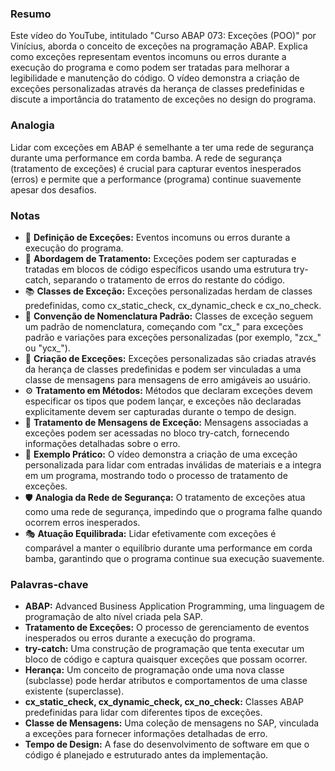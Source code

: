 ### Resumo
Este vídeo do YouTube, intitulado "Curso ABAP 073: Exceções (POO)" por Vinícius, aborda o conceito de exceções na programação ABAP. Explica como exceções representam eventos incomuns ou erros durante a execução do programa e como podem ser tratadas para melhorar a legibilidade e manutenção do código. O vídeo demonstra a criação de exceções personalizadas através da herança de classes predefinidas e discute a importância do tratamento de exceções no design do programa.

### Analogia
Lidar com exceções em ABAP é semelhante a ter uma rede de segurança durante uma performance em corda bamba. A rede de segurança (tratamento de exceções) é crucial para capturar eventos inesperados (erros) e permite que a performance (programa) continue suavemente apesar dos desafios.

### Notas
- 🧩 **Definição de Exceções:** Eventos incomuns ou erros durante a execução do programa.
- 🚧 **Abordagem de Tratamento:** Exceções podem ser capturadas e tratadas em blocos de código específicos usando uma estrutura try-catch, separando o tratamento de erros do restante do código.
- 📚 **Classes de Exceção:** Exceções personalizadas herdam de classes predefinidas, como cx_static_check, cx_dynamic_check e cx_no_check.
- 🤖 **Convenção de Nomenclatura Padrão:** Classes de exceção seguem um padrão de nomenclatura, começando com "cx_" para exceções padrão e variações para exceções personalizadas (por exemplo, "zcx_" ou "ycx_").
- 📘 **Criação de Exceções:** Exceções personalizadas são criadas através da herança de classes predefinidas e podem ser vinculadas a uma classe de mensagens para mensagens de erro amigáveis ao usuário.
- ⚙️ **Tratamento em Métodos:** Métodos que declaram exceções devem especificar os tipos que podem lançar, e exceções não declaradas explicitamente devem ser capturadas durante o tempo de design.
- 📝 **Tratamento de Mensagens de Exceção:** Mensagens associadas a exceções podem ser acessadas no bloco try-catch, fornecendo informações detalhadas sobre o erro.
- 🧠 **Exemplo Prático:** O vídeo demonstra a criação de uma exceção personalizada para lidar com entradas inválidas de materiais e a integra em um programa, mostrando todo o processo de tratamento de exceções.
- 🛡️ **Analogia da Rede de Segurança:** O tratamento de exceções atua como uma rede de segurança, impedindo que o programa falhe quando ocorrem erros inesperados.
- 🎭 **Atuação Equilibrada:** Lidar efetivamente com exceções é comparável a manter o equilíbrio durante uma performance em corda bamba, garantindo que o programa continue sua execução suavemente.

### Palavras-chave
- **ABAP:** Advanced Business Application Programming, uma linguagem de programação de alto nível criada pela SAP.
- **Tratamento de Exceções:** O processo de gerenciamento de eventos inesperados ou erros durante a execução do programa.
- **try-catch:** Uma construção de programação que tenta executar um bloco de código e captura quaisquer exceções que possam ocorrer.
- **Herança:** Um conceito de programação onde uma nova classe (subclasse) pode herdar atributos e comportamentos de uma classe existente (superclasse).
- **cx_static_check, cx_dynamic_check, cx_no_check:** Classes ABAP predefinidas para lidar com diferentes tipos de exceções.
- **Classe de Mensagens:** Uma coleção de mensagens no SAP, vinculada a exceções para fornecer informações detalhadas de erro.
- **Tempo de Design:** A fase do desenvolvimento de software em que o código é planejado e estruturado antes da implementação.
